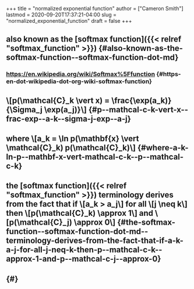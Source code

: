 +++
title = "normalized exponential function"
author = ["Cameron Smith"]
lastmod = 2020-09-20T17:37:21-04:00
slug = "normalized_exponential_function"
draft = false
+++

## also known as the [softmax function]({{< relref "softmax_function" >}}) {#also-known-as-the-softmax-function--softmax-function-dot-md}


### <https://en.wikipedia.org/wiki/Softmax%5Ffunction> {#https-en-dot-wikipedia-dot-org-wiki-softmax-function}


## \\[p(\mathcal{C}\_k \vert x) = \frac{\exp(a\_k)}{\Sigma\_j \exp(a\_j)}\\] {#p--mathcal-c-k-vert-x--frac-exp--a-k--sigma-j-exp--a-j}


## where \\[a\_k = \ln p(\mathbf{x} \vert \mathcal{C}\_k) p(\mathcal{C}\_k)\\] {#where-a-k-ln-p--mathbf-x-vert-mathcal-c-k--p--mathcal-c-k}


## the [softmax function]({{< relref "softmax_function" >}}) terminology derives from the fact that if \\[a\_k > a\_j\\] for all \\[j \neq k\\] then \\[p(\mathcal{C}\_k) \approx 1\\] and \\[p(\mathcal{C}\_j) \approx 0\\] {#the-softmax-function--softmax-function-dot-md--terminology-derives-from-the-fact-that-if-a-k-a-j-for-all-j-neq-k-then-p--mathcal-c-k--approx-1-and-p--mathcal-c-j--approx-0}


##  {#}
